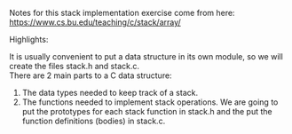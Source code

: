 Notes for this stack implementation exercise come from here:  
https://www.cs.bu.edu/teaching/c/stack/array/

Highlights:

It is usually convenient to put a data structure in its own module, so we will create the files stack.h and stack.c.  
There are 2 main parts to a C data structure:  
1. The data types needed to keep track of a stack.  
2. The functions needed to implement stack operations.
We are going to put the prototypes for each stack function in stack.h and the put the function definitions (bodies) in stack.c.  

